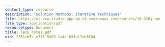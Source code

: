 ```yaml
---
content_type: resource
description: 'Solution Methods: Iterative Techniques'
file: https://ol-ocw-studio-app-qa.s3.amazonaws.com/courses/16-920j-numerical-methods-for-partial-differential-equations-sma-5212-spring-2003/2351cb5ce7f15d89fa4cb3fa17eb6f64_lec6_notes.pdf
file_type: application/pdf
resourcetype: Document
title: lec6_notes.pdf
uid: 2351cb5c-e7f1-5d89-fa4c-b3fa17eb6f64
---
```

